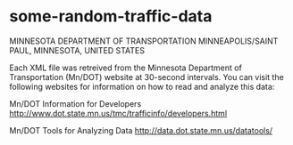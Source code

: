 # some-random-traffic-data

MINNESOTA DEPARTMENT OF TRANSPORTATION
MINNEAPOLIS/SAINT PAUL, MINNESOTA, UNITED STATES

Each XML file was retreived from the Minnesota Department of Transportation
(Mn/DOT) website at 30-second intervals.  You can visit the following websites
for information on how to read and analyze this data:

Mn/DOT Information for Developers
http://www.dot.state.mn.us/tmc/trafficinfo/developers.html

Mn/DOT Tools for Analyzing Data
http://data.dot.state.mn.us/datatools/
